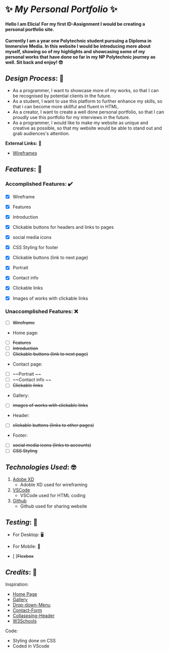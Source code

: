 #  ✨ _**My Personal Portfolio**_ ✨

#### Hello I am Elicia! For my first ID-Assignment I would be creating a personal portfolio site. 
#### Currently I am a year one Polytechnic student pursuing a Diploma in Immersive Media. In this website I would be introducing more about myself, showing so of my highlights and showcasing some of my personal works that have done so far in my NP Polytechnic journey as well. Sit back and enjoy! 😎

## _**Design Process**_: 🎨

*  As a programmer, I want to showcase more of my works, so that I can be recognised by potential clients in the future. 
*  As a student, I want to use this platform to further enhance my skills, so that i can become more skillful and fluent in HTML.
*  As a creator, I want to create a well done personal portfolio, so that I can proudly use this portfolio for my interviews in the future. 
*  As a programmer, I would like to make my website as unique and creative as possible, so that my website would be able to stand out and grab audiences's attention. 

**External Links:** 🔗
* [Wireframes](file:///C:/Users/elici/Desktop/Y1S2/ID/ID-Assignment-1/ID%20Assignment1.pdf)
  
## _**Features**_: 🌟

### **Accomplished Features:** ✔️
* [x] Wireframe
* [x] Features
* [x] Introduction
* [x] Clickable buttons for headers and links to pages
* [x] social media icons
* [x] CSS Styling for footer 
* [x] Clickable buttons (link to next page)
* [x] Portrait
* [x] Contact info
* [x] Clickable links
* [x] Images of works with clickable links
  

### **Unaccomplished Features:** ❌
* [ ] ~~Wireframe~~
* Home page: 
* [ ] ~~Features~~
* [ ] ~~Introduction~~
* [ ] ~~Clickable buttons (link to next page)~~
* Contact page: 
* [ ] ~~Portrait ~~ 
* [ ] ~~Contact info ~~
* [ ] ~~Clickable links~~
* Gallery: 
* [ ] ~~images of works with clickable links~~ 
* Header:
* [ ] ~~clickable buttons (links to other pages)~~
* Footer: 
* [ ] ~~social media icons (links to accounts)~~
* [ ] ~~CSS Styling~~
  
## _**Technologies Used**_: 🤓
1. [Adobe XD](https://www.adobe.com/sea/products/xd.html)
   * Adoble XD used for wireframing
2. [VSCode](https://code.visualstudio.com/)
   * VSCode used for HTML coding 
3. [Github](https://github.com/)
   * Github used for sharing website 
  
## _**Testing**_: 🤔
* For Desktop: 🖥️
   
* For Mobile: 📱
* [ ]~~Flexbox~~
## _**Credits**_: 🤗
Inspiration:
* [Home Page](https://youtu.be/E5PO4yEwJI4)
* [Gallery](https://youtu.be/073XKB9xv-M)
* [Drop-down-Menu](https://youtu.be/4Nl_P1_biJg)
* [Contact-Form](https://youtu.be/GMH3rNTN4IQ)
* [Collaspsing-Header](https://youtu.be/BkbkUtrLkls)
* [W3Schools](https://www.w3schools.com/)

Code: 
* Styling done on CSS
* Coded in VScode


